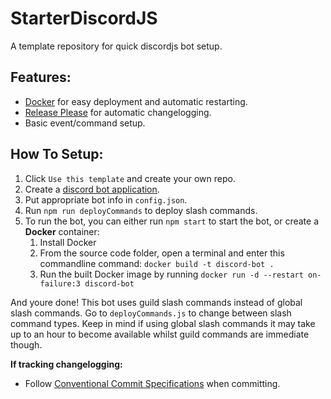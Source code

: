# StarterDiscordJS
A template repository for quick discordjs bot setup.

## Features:
- [Docker](https://www.docker.com/products/docker-desktop/) for easy deployment and automatic restarting.
- [Release Please](https://github.com/googleapis/release-please) for automatic changelogging.
- Basic event/command setup.

## How To Setup:
1. Click `Use this template` and create your own repo. 
2. Create a [discord bot application](https://discord.com/developers/applications).
3. Put appropriate bot info in `config.json`.
4. Run `npm run deployCommands` to deploy slash commands.
5. To run the bot, you can either run `npm start` to start the bot, or create a **Docker** container:
   1. Install Docker
   2. From the source code folder, open a terminal and enter this commandline command: `docker build -t discord-bot .`
   3. Run the built Docker image by running `docker run -d --restart on-failure:3 discord-bot`

And youre done! This bot uses guild slash commands instead of global slash commands. Go to `deployCommands.js` to change between slash command types. 
Keep in mind if using global slash commands it may take up to an hour to become available whilst guild commands are immediate though.


**If tracking changelogging:** 
- Follow [Conventional Commit Specifications](https://www.conventionalcommits.org/en/v1.0.0/) when committing.